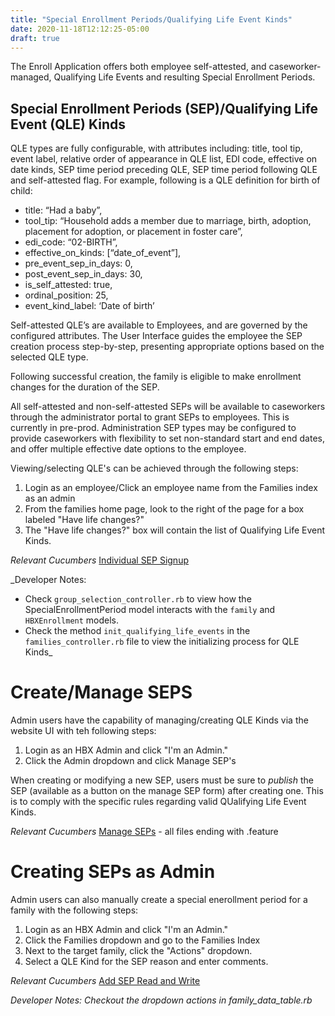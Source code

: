 ```yaml
---
title: "Special Enrollment Periods/Qualifying Life Event Kinds"
date: 2020-11-18T12:12:25-05:00
draft: true
---
```


The Enroll Application offers both employee self-attested, and caseworker-managed, Qualifying Life Events and resulting Special Enrollment Periods. 

## Special Enrollment Periods (SEP)/Qualifying Life Event (QLE) Kinds

QLE types are fully configurable, with attributes including: title, tool tip, event label, relative order of appearance in QLE list, EDI code, effective on date kinds, SEP time period preceding QLE, SEP time period following QLE and self-attested flag. For example, following is a QLE definition for birth of child:

- title: “Had a baby”,
- tool_tip: “Household adds a member due to marriage, birth, adoption, placement for adoption, or placement in foster care”,
- edi_code: “02-BIRTH”,
- effective_on_kinds: [“date_of_event”],
- pre_event_sep_in_days: 0,
- post_event_sep_in_days: 30,
- is_self_attested: true,
- ordinal_position: 25,
- event_kind_label: ‘Date of birth’

Self-attested QLE’s are available to Employees, and are governed by the configured attributes. The User Interface guides the employee the SEP creation process step-by-step, presenting appropriate options based on the selected QLE type.

Following successful creation, the family is eligible to make enrollment changes for the duration of the SEP.

All self-attested and non-self-attested SEPs will be available to caseworkers through the administrator portal to grant SEPs to employees. This is currently in pre-prod. Administration SEP types may be configured to provide caseworkers with flexibility to set non-standard start and end dates, and offer multiple effective date options to the employee.

Viewing/selecting QLE's can be achieved through the following steps:

1. Login as an employee/Click an employee name from the Families index as an admin
2. From the families home page, look to the right of the page for a box labeled "Have life changes?"
3. The "Have life changes?" box will contain the list of Qualifying Life Event Kinds.

*Relevant Cucumbers*
[Individual SEP Signup](https://github.com/dchbx/enroll/blob/master/features/insured/individual_sep_signup.feature)

_Developer Notes:
- Check `group_selection_controller.rb` to view how the SpecialEnrollmentPeriod model interacts with the `family` and `HBXEnrollment` models.
- Check the method `init_qualifying_life_events` in the `families_controller.rb` file to view the initializing process for QLE Kinds_


# Create/Manage SEPS

Admin users have the capability of managing/creating QLE Kinds via the website UI with teh following steps:

1. Login as an HBX Admin and click "I'm an Admin."
2. Click the Admin dropdown and click Manage SEP's

When creating or modifying a new SEP, users must be sure to *publish* the SEP (available as a button on the manage SEP form) after creating one. This is to comply with the specific rules regarding valid QUalifying Life Event Kinds.

*Relevant Cucumbers*
[Manage SEPs](https://github.com/dchbx/enroll/tree/master/features/hbx_admin/manage_sep_types) - all files ending with .feature


# Creating SEPs as Admin

Admin users can also manually create a special enerollment period for a family with the following steps:

1. Login as an HBX Admin and click "I'm an Admin."
2. Click the Families dropdown and go to the Families Index
3. Next to the target family, click the "Actions" dropdown.
4. Select a QLE Kind for the SEP reason and enter comments.

*Relevant Cucumbers*
[Add SEP Read and Write](https://github.com/dchbx/enroll/blob/master/features/admin/add_sep_read_and_write.feature.wip)

_Developer Notes: Checkout the dropdown actions in family_data_table.rb_

